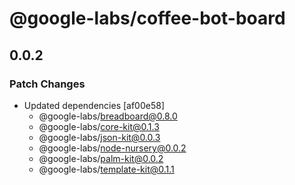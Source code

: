 # @google-labs/coffee-bot-board

## 0.0.2

### Patch Changes

- Updated dependencies [af00e58]
  - @google-labs/breadboard@0.8.0
  - @google-labs/core-kit@0.1.3
  - @google-labs/json-kit@0.0.3
  - @google-labs/node-nursery@0.0.2
  - @google-labs/palm-kit@0.0.2
  - @google-labs/template-kit@0.1.1
